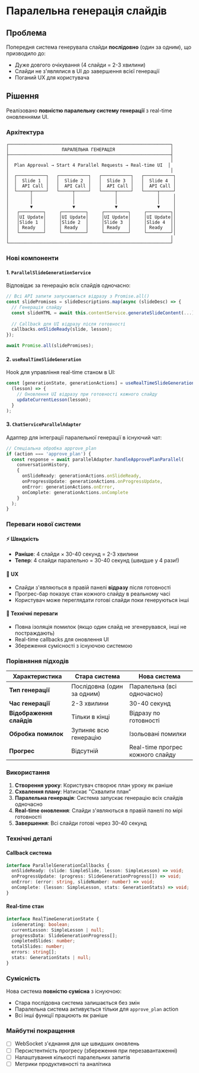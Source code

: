 # Паралельна генерація слайдів

## Проблема

Попередня система генерувала слайди **послідовно** (один за одним), що призводило до:
- Дуже довгого очікування (4 слайди = 2-3 хвилини)
- Слайди не з'являлися в UI до завершення всієї генерації
- Поганий UX для користувача

## Рішення

Реалізовано **повністю паралельну систему генерації** з real-time оновленнями UI.

### Архітектура

```
┌─────────────────────────────────────────────────────────────┐
│                    ПАРАЛЕЛЬНА ГЕНЕРАЦІЯ                     │
├─────────────────────────────────────────────────────────────┤
│                                                             │
│  Plan Approval → Start 4 Parallel Requests → Real-time UI  │
│                                                             │
│  ┌───────────┐   ┌───────────┐   ┌───────────┐   ┌───────────┐
│  │  Slide 1  │   │  Slide 2  │   │  Slide 3  │   │  Slide 4  │
│  │  API Call │   │  API Call │   │  API Call │   │  API Call │
│  └─────┬─────┘   └─────┬─────┘   └─────┬─────┘   └─────┬─────┘
│        │               │               │               │     │
│        │               │               │               │     │
│        ▼               ▼               ▼               ▼     │
│   ┌─────────┐     ┌─────────┐     ┌─────────┐     ┌─────────┐│
│   │UI Update│     │UI Update│     │UI Update│     │UI Update││
│   │Slide 1  │     │Slide 2  │     │Slide 3  │     │Slide 4  ││
│   │ Ready   │     │ Ready   │     │ Ready   │     │ Ready   ││
│   └─────────┘     └─────────┘     └─────────┘     └─────────┘│
│                                                             │
└─────────────────────────────────────────────────────────────┘
```

### Нові компоненти

#### 1. `ParallelSlideGenerationService`
Відповідає за генерацію всіх слайдів одночасно:
```typescript
// Всі API запити запускаються відразу з Promise.all()
const slidePromises = slideDescriptions.map(async (slideDesc) => {
  // Генерація слайду
  const slideHTML = await this.contentService.generateSlideContent(...)
  
  // Callback для UI відразу після готовності
  callbacks.onSlideReady(slide, lesson);
});

await Promise.all(slidePromises);
```

#### 2. `useRealTimeSlideGeneration`
Hook для управління real-time станом в UI:
```typescript
const [generationState, generationActions] = useRealTimeSlideGeneration(
  (lesson) => {
    // Оновлення UI відразу при готовності кожного слайду
    updateCurrentLesson(lesson);
  }
);
```

#### 3. `ChatServiceParallelAdapter`
Адаптер для інтеграції паралельної генерації в існуючий чат:
```typescript
// Спеціальна обробка approve_plan
if (action === 'approve_plan') {
  const response = await parallelAdapter.handleApprovePlanParallel(
    conversationHistory,
    {
      onSlideReady: generationActions.onSlideReady,
      onProgressUpdate: generationActions.onProgressUpdate,
      onError: generationActions.onError,
      onComplete: generationActions.onComplete
    }
  );
}
```

### Переваги нової системи

#### ⚡ Швидкість
- **Раніше**: 4 слайди × 30-40 секунд = 2-3 хвилини
- **Тепер**: 4 слайди паралельно = 30-40 секунд (швидше у 4 рази!)

#### 🎯 UX
- Слайди з'являються в правій панелі **відразу** після готовності
- Прогрес-бар показує стан кожного слайду в реальному часі
- Користувач може переглядати готові слайди поки генеруються інші

#### 🔧 Технічні переваги
- Повна ізоляція помилок (якщо один слайд не згенерувався, інші не постраждають)
- Real-time callbacks для оновлення UI
- Збереження сумісності з існуючою системою

### Порівняння підходів

| Характеристика | Стара система | Нова система |
|----------------|---------------|--------------|
| **Тип генерації** | Послідовна (один за одним) | Паралельна (всі одночасно) |
| **Час генерації** | 2-3 хвилини | 30-40 секунд |
| **Відображення слайдів** | Тільки в кінці | Відразу по готовності |
| **Обробка помилок** | Зупиняє всю генерацію | Ізольовані помилки |
| **Прогрес** | Відсутній | Real-time прогрес кожного слайду |

### Використання

1. **Створення уроку**: Користувач створює план уроку як раніше
2. **Схвалення плану**: Натискає "Схвалити план"
3. **Паралельна генерація**: Система запускає генерацію всіх слайдів одночасно
4. **Real-time оновлення**: Слайди з'являються в правій панелі по мірі готовності
5. **Завершення**: Всі слайди готові через 30-40 секунд

### Технічні деталі

#### Callback система
```typescript
interface ParallelGenerationCallbacks {
  onSlideReady: (slide: SimpleSlide, lesson: SimpleLesson) => void;
  onProgressUpdate: (progress: SlideGenerationProgress[]) => void;
  onError: (error: string, slideNumber: number) => void;
  onComplete: (lesson: SimpleLesson, stats: GenerationStats) => void;
}
```

#### Real-time стан
```typescript
interface RealTimeGenerationState {
  isGenerating: boolean;
  currentLesson: SimpleLesson | null;
  progressData: SlideGenerationProgress[];
  completedSlides: number;
  totalSlides: number;
  errors: string[];
  stats: GenerationStats | null;
}
```

### Сумісність

Нова система **повністю сумісна** з існуючою:
- Стара послідовна система залишається без змін
- Паралельна система активується тільки для `approve_plan` action
- Всі інші функції працюють як раніше

### Майбутні покращення

- [ ] WebSocket з'єднання для ще швидших оновлень
- [ ] Персистентність прогресу (збереження при перезавантаженні)
- [ ] Налаштування кількості паралельних запитів
- [ ] Метрики продуктивності та аналітика 